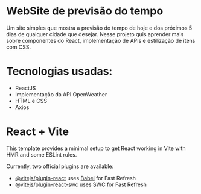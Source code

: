 # WebSite de previsão do tempo

Um site simples que mostra a previsão do tempo de hoje e dos próximos 5 dias de qualquer cidade que desejar. Nesse projeto quis aprender mais sobre componentes do React, implementação de APIs e estilização de itens com CSS. 

# Tecnologias usadas:

- ReactJS
- Implementação da API OpenWeather
- HTML e CSS 
- Axios

# React + Vite

This template provides a minimal setup to get React working in Vite with HMR and some ESLint rules.

Currently, two official plugins are available:

- [@vitejs/plugin-react](https://github.com/vitejs/vite-plugin-react/blob/main/packages/plugin-react/README.md) uses [Babel](https://babeljs.io/) for Fast Refresh
- [@vitejs/plugin-react-swc](https://github.com/vitejs/vite-plugin-react-swc) uses [SWC](https://swc.rs/) for Fast Refresh
